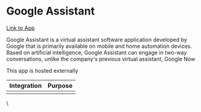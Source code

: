 # Google Assistant

[Link to App](https://assistant.google.com/)

Google Assistant is a virtual assistant software application developed by Google that is primarily available on mobile and home automation devices. Based on artificial intelligence, Google Assistant can engage in two-way conversations, unlike the company's previous virtual assistant, Google Now

This app is hosted externally

| Integration | Purpose |
| ----------- | ------- |
|             |         |

\
